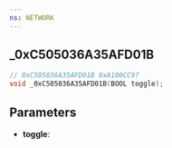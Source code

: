 ```yaml
---
ns: NETWORK
---
```

## _0xC505036A35AFD01B

```c
// 0xC505036A35AFD01B 0xA100CC97
void _0xC505036A35AFD01B(BOOL toggle);
```

## Parameters
* **toggle**:
